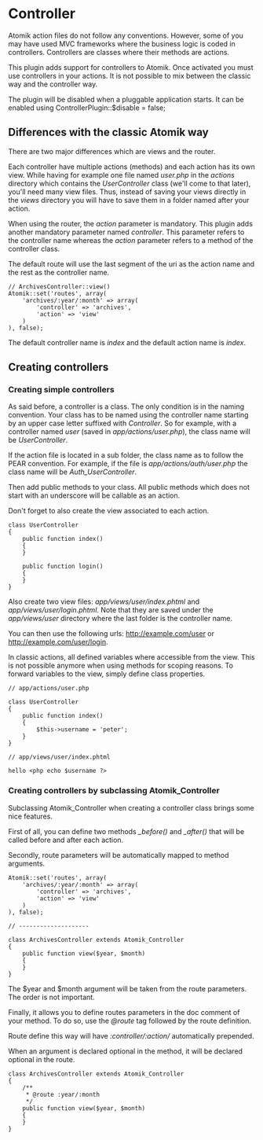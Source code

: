 
# Controller

Atomik action files do not follow any conventions. However, some of you may have used MVC frameworks
where the business logic is coded in controllers. Controllers are classes where their methods are
actions.

This plugin adds support for controllers to Atomik. Once activated you must use controllers in your
actions. It is not possible to mix between the classic way and the controller way.

The plugin will be disabled when a pluggable application starts. It can be enabled using
ControllerPlugin::$disable = false;

## Differences with the classic Atomik way

There are two major differences which are views and the router.

Each controller have multiple actions (methods) and each action has its own view. While having
for example one file named *user.php* in the *actions* directory which
contains the *UserController* class (we'll come to that later), you'll need many view
files. Thus, instead of saving your views directly in the *views* directory you will have to save
them in a folder named after your action.

When using the router, the *action* parameter is mandatory. This plugin adds another mandatory
parameter named *controller*. This parameter refers to the controller name whereas the *action*
parameter refers to a method of the controller class.

The default route will use the last segment of the uri as the action name and the rest as the controller name.

    // ArchivesController::view()
    Atomik::set('routes', array(
	    'archives/:year/:month' => array(
		    'controller' => 'archives',
		    'action' => 'view'
	    )
    ), false);

The default controller name is *index* and the default action name is *index*.

## Creating controllers

### Creating simple controllers

As said before, a controller is a class. The only condition is in the naming convention. Your class has to be named
using the controller name starting by an upper case letter suffixed with *Controller*. So for example,
with a controller named *user* (saved in *app/actions/user.php*), the class name will be *UserController*. 

If the action file is located in a sub folder, the class name as to follow the PEAR convention. For example,
if the file is *app/actions/auth/user.php* the class name will be 
*Auth\_UserController*.

Then add public methods to your class. All public methods which does not start with an underscore will be callable 
as an action.

Don't forget to also create the view associated to each action.

    class UserController
    {
	    public function index()
	    {
	    }
	
	    public function login()
	    {
	    }
    }

Also create two view files: *app/views/user/index.phtml* and *app/views/user/login.phtml*.
Note that they are saved under the *app/views/user* directory where the last folder is the controller name.

You can then use the following urls: http://example.com/user or http://example.com/user/login.

In classic actions, all defined variables where accessible from the view. This is not possible anymore when using methods for
scoping reasons. To forward variables to the view, simply define class properties.

    // app/actions/user.php

    class UserController
    {
	    public function index()
	    {
		    $this->username = 'peter';
	    }
    }
    
    // app/views/user/index.phtml

    hello <php echo $username ?>

### Creating controllers by subclassing Atomik_Controller

Subclassing Atomik_Controller when creating a controller class brings some nice features.

First of all, you can define two methods *\_before()* and *\_after()*
that will be called before and after each action.

Secondly, route parameters will be automatically mapped to method arguments.

    Atomik::set('routes', array(
	    'archives/:year/:month' => array(
		    'controller' => 'archives',
		    'action' => 'view'
	    )
    ), false);
    
    // --------------------

    class ArchivesController extends Atomik_Controller
    {
	    public function view($year, $month)
	    {
	    }
    }
				
				
The $year and $month argument will be taken from the route parameters.
The order is not important.

Finally, it allows you to define routes parameters in the doc comment of your method. To do so, use the
*@route* tag followed by the route definition.

Route define this way will have *:controller/:action/* automatically prepended.

When an argument is declared optional in the method, it will be declared optional in the route.

    class ArchivesController extends Atomik_Controller
    {
	    /**
	     * @route :year/:month
	     */
	    public function view($year, $month)
	    {
	    }
    }

